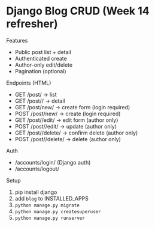 # Django Blog CRUD (Week 14 refresher)

Features
- Public post list + detail
- Authenticated create
- Author-only edit/delete
- Pagination (optional)

Endpoints (HTML)
- GET  /post/                 → list
- GET  /post/<pk>/            → detail
- GET  /post/new/             → create form (login required)
- POST /post/new/             → create (login required)
- GET  /post/<pk>/edit/       → edit form (author only)
- POST /post/<pk>/edit/       → update (author only)
- GET  /post/<pk>/delete/     → confirm delete (author only)
- POST /post/<pk>/delete/     → delete (author only)

Auth
- /accounts/login/ (Django auth)
- /accounts/logout/

Setup
1) pip install django
2) add `blog` to INSTALLED_APPS
3) `python manage.py migrate`
4) `python manage.py createsuperuser`
5) `python manage.py runserver`
